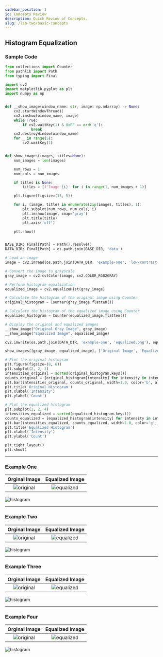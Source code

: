 ```yaml
---
sidebar_position: 1
id: Concepts Review
description: Quick Review of Concepts.
slug: /lab-two/basic-concepts
---
```


## Histogram Equalization

### Sample Code
```python
from collections import Counter
from pathlib import Path
from typing import Final

import cv2
import matplotlib.pyplot as plt
import numpy as np


def __show_image(window_name: str, image: np.ndarray) -> None:
    cv2.startWindowThread()
    cv2.imshow(window_name, image)
    while True:
        if cv2.waitKey(1) & 0xFF == ord('q'):
            break
    cv2.destroyWindow(window_name)
    for _ in range(5):
        cv2.waitKey(1)


def show_images(images, titles=None):
    num_images = len(images)

    num_rows = 1
    num_cols = num_images

    if titles is None:
        titles = [f'Image {i}' for i in range(1, num_images + 1)]

    plt.figure(figsize=(15, 5))

    for i, (image, title) in enumerate(zip(images, titles), 1):
        plt.subplot(num_rows, num_cols, i)
        plt.imshow(image, cmap='gray')
        plt.title(title)
        plt.axis('off')

    plt.show()


BASE_DIR: Final[Path] = Path().resolve()
DATA_DIR: Final[Path] = os.path.join(BASE_DIR, 'data')

# Load an image
image = cv2.imread(os.path.join(DATA_DIR, 'example-one', 'low-contrast.png'))

# Convert the image to grayscale
gray_image = cv2.cvtColor(image, cv2.COLOR_RGB2GRAY)

# Perform histogram equalization
equalized_image = cv2.equalizeHist(gray_image)

# Calculate the histogram of the original image using Counter
original_histogram = Counter(gray_image.flatten())

# Calculate the histogram of the equalized image using Counter
equalized_histogram = Counter(equalized_image.flatten())

# Display the original and equalized images
__show_image("Original Gray Image", gray_image)
__show_image("Equalized Image", equalized_image)

cv2.imwrite(os.path.join(DATA_DIR, 'example-one', 'equalized.png'), equalized_image)

show_images([gray_image, equalized_image], ['Original Image', 'Equalized Image'])

# Plot the original histogram
plt.figure(figsize=(8, 6))
plt.subplot(2, 2, 3)
intensities_original = sorted(original_histogram.keys())
counts_original = [original_histogram[intensity] for intensity in intensities_original]
plt.bar(intensities_original, counts_original, width=1.0, color='b', alpha=0.7)
plt.title('Original Histogram')
plt.xlabel('Intensity')
plt.ylabel('Count')

# Plot the equalized histogram
plt.subplot(2, 2, 4)
intensities_equalized = sorted(equalized_histogram.keys())
counts_equalized = [equalized_histogram[intensity] for intensity in intensities_equalized]
plt.bar(intensities_equalized, counts_equalized, width=1.0, color='g', alpha=0.7)
plt.title('Equalized Histogram')
plt.xlabel('Intensity')
plt.ylabel('Count')

plt.tight_layout()
plt.show()
```

<hr/>

### Example One
Orginal Image | Equalized Image
:--:|:--:
![original](/assets/histogram-equalization/example-one/low-contrast.png) | ![equalized](/assets/histogram-equalization/example-one/equalized.png)

![histogram](/assets/histogram-equalization/example-one/histograms.png)

<hr/>

### Example Two
Orginal Image | Equalized Image
:--:|:--:
![original](/assets/histogram-equalization/example-two/low-contrast.png) | ![equalized](/assets/histogram-equalization/example-two/equalized.png)

![histogram](/assets/histogram-equalization/example-two/histograms.png)

<hr/>

### Example Three
Orginal Image | Equalized Image
:--:|:--:
![original](/assets/histogram-equalization/example-three/low-contrast.png) | ![equalized](/assets/histogram-equalization/example-three/equalized.png)

![histogram](/assets/histogram-equalization/example-three/histograms.png)

<hr/>

### Example Four
Orginal Image | Equalized Image
:--:|:--:
![original](/assets/histogram-equalization/example-four/low-contrast.png) | ![equalized](/assets/histogram-equalization/example-four/equalized.png)

![histogram](/assets/histogram-equalization/example-four/histograms.png)